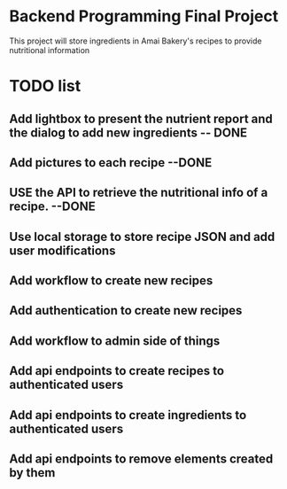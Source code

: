 # Backend Programming Final Project

This project will store ingredients in Amai Bakery's recipes to provide nutritional information 


# TODO list

## Add lightbox to present the nutrient report and the dialog to add new ingredients -- DONE
## Add pictures to each recipe --DONE
## USE the API to retrieve the nutritional info of a recipe. --DONE
## Use local storage to store recipe JSON and add user modifications
## Add workflow to create new recipes
## Add authentication to create new recipes
## Add workflow to admin side of things
## Add api endpoints to create recipes to authenticated users
## Add api endpoints to create ingredients to authenticated users
## Add api endpoints to remove elements created by them
